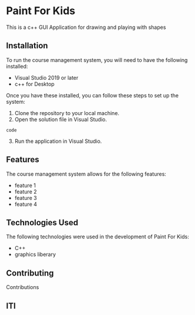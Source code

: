 # Paint For Kids

This is a c++ GUI Application for drawing and playing with shapes

## Installation
To run the course management system, you will need to have the following installed:

* Visual Studio 2019 or later
* c++ for Desktop

Once you have these installed, you can follow these steps to set up the system:

1. Clone the repository to your local machine.
2. Open the solution file in Visual Studio.



```
code
```


3. Run the application in Visual Studio.

## Features
The course management system allows for the following features:

* feature 1
* feature 2
* feature 3
* feature 4

## Technologies Used
The following technologies were used in the development of Paint For Kids:

- C++
- graphics liberary


## Contributing
 Contributions 
 
## ITI
